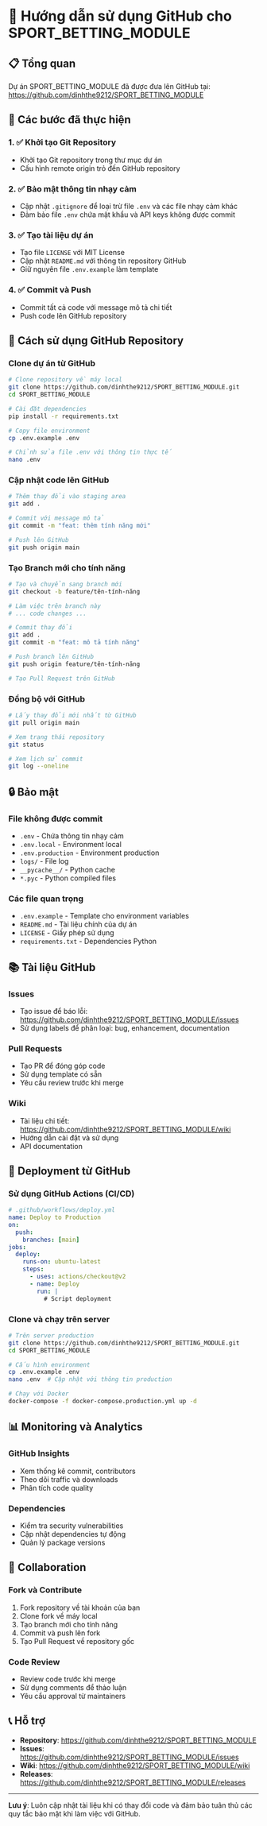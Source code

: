 # 🚀 Hướng dẫn sử dụng GitHub cho SPORT_BETTING_MODULE

## 📋 Tổng quan

Dự án SPORT_BETTING_MODULE đã được đưa lên GitHub tại: https://github.com/dinhthe9212/SPORT_BETTING_MODULE

## 🔧 Các bước đã thực hiện

### 1. ✅ Khởi tạo Git Repository
- Khởi tạo Git repository trong thư mục dự án
- Cấu hình remote origin trỏ đến GitHub repository

### 2. ✅ Bảo mật thông tin nhạy cảm
- Cập nhật `.gitignore` để loại trừ file `.env` và các file nhạy cảm khác
- Đảm bảo file `.env` chứa mật khẩu và API keys không được commit

### 3. ✅ Tạo tài liệu dự án
- Tạo file `LICENSE` với MIT License
- Cập nhật `README.md` với thông tin repository GitHub
- Giữ nguyên file `.env.example` làm template

### 4. ✅ Commit và Push
- Commit tất cả code với message mô tả chi tiết
- Push code lên GitHub repository

## 🎯 Cách sử dụng GitHub Repository

### Clone dự án từ GitHub

```bash
# Clone repository về máy local
git clone https://github.com/dinhthe9212/SPORT_BETTING_MODULE.git
cd SPORT_BETTING_MODULE

# Cài đặt dependencies
pip install -r requirements.txt

# Copy file environment
cp .env.example .env

# Chỉnh sửa file .env với thông tin thực tế
nano .env
```

### Cập nhật code lên GitHub

```bash
# Thêm thay đổi vào staging area
git add .

# Commit với message mô tả
git commit -m "feat: thêm tính năng mới"

# Push lên GitHub
git push origin main
```

### Tạo Branch mới cho tính năng

```bash
# Tạo và chuyển sang branch mới
git checkout -b feature/tên-tính-năng

# Làm việc trên branch này
# ... code changes ...

# Commit thay đổi
git add .
git commit -m "feat: mô tả tính năng"

# Push branch lên GitHub
git push origin feature/tên-tính-năng

# Tạo Pull Request trên GitHub
```

### Đồng bộ với GitHub

```bash
# Lấy thay đổi mới nhất từ GitHub
git pull origin main

# Xem trạng thái repository
git status

# Xem lịch sử commit
git log --oneline
```

## 🔒 Bảo mật

### File không được commit
- `.env` - Chứa thông tin nhạy cảm
- `.env.local` - Environment local
- `.env.production` - Environment production
- `logs/` - File log
- `__pycache__/` - Python cache
- `*.pyc` - Python compiled files

### Các file quan trọng
- `.env.example` - Template cho environment variables
- `README.md` - Tài liệu chính của dự án
- `LICENSE` - Giấy phép sử dụng
- `requirements.txt` - Dependencies Python

## 📚 Tài liệu GitHub

### Issues
- Tạo issue để báo lỗi: https://github.com/dinhthe9212/SPORT_BETTING_MODULE/issues
- Sử dụng labels để phân loại: bug, enhancement, documentation

### Pull Requests
- Tạo PR để đóng góp code
- Sử dụng template có sẵn
- Yêu cầu review trước khi merge

### Wiki
- Tài liệu chi tiết: https://github.com/dinhthe9212/SPORT_BETTING_MODULE/wiki
- Hướng dẫn cài đặt và sử dụng
- API documentation

## 🚀 Deployment từ GitHub

### Sử dụng GitHub Actions (CI/CD)
```yaml
# .github/workflows/deploy.yml
name: Deploy to Production
on:
  push:
    branches: [main]
jobs:
  deploy:
    runs-on: ubuntu-latest
    steps:
      - uses: actions/checkout@v2
      - name: Deploy
        run: |
          # Script deployment
```

### Clone và chạy trên server
```bash
# Trên server production
git clone https://github.com/dinhthe9212/SPORT_BETTING_MODULE.git
cd SPORT_BETTING_MODULE

# Cấu hình environment
cp .env.example .env
nano .env  # Cập nhật với thông tin production

# Chạy với Docker
docker-compose -f docker-compose.production.yml up -d
```

## 📊 Monitoring và Analytics

### GitHub Insights
- Xem thống kê commit, contributors
- Theo dõi traffic và downloads
- Phân tích code quality

### Dependencies
- Kiểm tra security vulnerabilities
- Cập nhật dependencies tự động
- Quản lý package versions

## 🤝 Collaboration

### Fork và Contribute
1. Fork repository về tài khoản của bạn
2. Clone fork về máy local
3. Tạo branch mới cho tính năng
4. Commit và push lên fork
5. Tạo Pull Request về repository gốc

### Code Review
- Review code trước khi merge
- Sử dụng comments để thảo luận
- Yêu cầu approval từ maintainers

## 📞 Hỗ trợ

- **Repository**: https://github.com/dinhthe9212/SPORT_BETTING_MODULE
- **Issues**: https://github.com/dinhthe9212/SPORT_BETTING_MODULE/issues
- **Wiki**: https://github.com/dinhthe9212/SPORT_BETTING_MODULE/wiki
- **Releases**: https://github.com/dinhthe9212/SPORT_BETTING_MODULE/releases

---

**Lưu ý**: Luôn cập nhật tài liệu khi có thay đổi code và đảm bảo tuân thủ các quy tắc bảo mật khi làm việc với GitHub.
